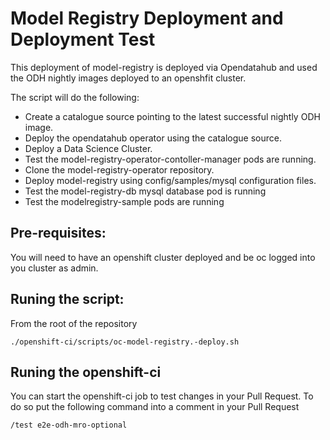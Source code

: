 # Model Registry Deployment and Deployment Test

This deployment of model-registry is deployed via Opendatahub and used the ODH nightly images deployed to an openshfit cluster.

The script will do the following:
* Create a catalogue source pointing to the latest successful nightly ODH image.
* Deploy the opendatahub operator using the catalogue source.
* Deploy a Data Science Cluster.
* Test the model-registry-operator-contoller-manager pods are running.
* Clone the model-registry-operator repository.
* Deploy model-registry using config/samples/mysql configuration files.
* Test the model-registry-db mysql database pod is running
* Test the modelregistry-sample pods are running

## Pre-requisites:

You will need to have an openshift cluster deployed and be oc logged into you cluster as admin.

## Runing the script:

From the root of the repository
```shell
./openshift-ci/scripts/oc-model-registry.-deploy.sh
```

## Runing the openshift-ci

You can start the openshift-ci job to test changes in your Pull Request. To do so put the following command into a comment in your Pull Request
```shell
/test e2e-odh-mro-optional
```